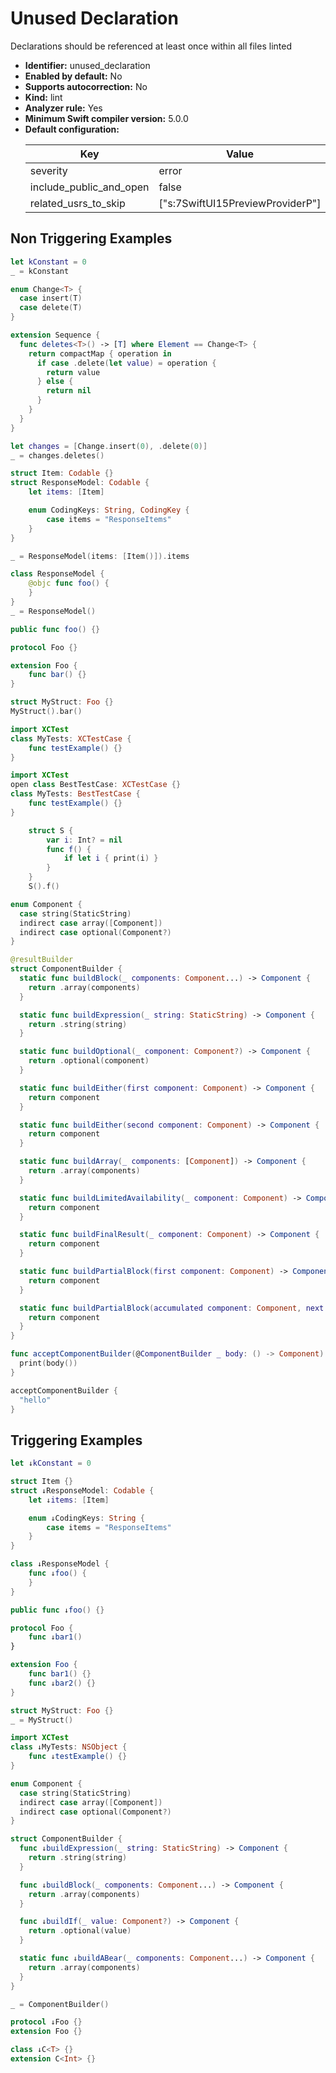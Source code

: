 # Unused Declaration

Declarations should be referenced at least once within all files linted

* **Identifier:** unused_declaration
* **Enabled by default:** No
* **Supports autocorrection:** No
* **Kind:** lint
* **Analyzer rule:** Yes
* **Minimum Swift compiler version:** 5.0.0
* **Default configuration:**
  <table>
  <thead>
  <tr><th>Key</th><th>Value</th></tr>
  </thead>
  <tbody>
  <tr>
  <td>
  severity
  </td>
  <td>
  error
  </td>
  </tr>
  <tr>
  <td>
  include_public_and_open
  </td>
  <td>
  false
  </td>
  </tr>
  <tr>
  <td>
  related_usrs_to_skip
  </td>
  <td>
  [&quot;s:7SwiftUI15PreviewProviderP&quot;]
  </td>
  </tr>
  </tbody>
  </table>

## Non Triggering Examples

```swift
let kConstant = 0
_ = kConstant
```

```swift
enum Change<T> {
  case insert(T)
  case delete(T)
}

extension Sequence {
  func deletes<T>() -> [T] where Element == Change<T> {
    return compactMap { operation in
      if case .delete(let value) = operation {
        return value
      } else {
        return nil
      }
    }
  }
}

let changes = [Change.insert(0), .delete(0)]
_ = changes.deletes()
```

```swift
struct Item: Codable {}
struct ResponseModel: Codable {
    let items: [Item]

    enum CodingKeys: String, CodingKey {
        case items = "ResponseItems"
    }
}

_ = ResponseModel(items: [Item()]).items
```

```swift
class ResponseModel {
    @objc func foo() {
    }
}
_ = ResponseModel()
```

```swift
public func foo() {}
```

```swift
protocol Foo {}

extension Foo {
    func bar() {}
}

struct MyStruct: Foo {}
MyStruct().bar()
```

```swift
import XCTest
class MyTests: XCTestCase {
    func testExample() {}
}
```

```swift
import XCTest
open class BestTestCase: XCTestCase {}
class MyTests: BestTestCase {
    func testExample() {}
}
```

```swift
    struct S {
        var i: Int? = nil
        func f() {
            if let i { print(i) }
        }
    }
    S().f()
```

```swift
enum Component {
  case string(StaticString)
  indirect case array([Component])
  indirect case optional(Component?)
}

@resultBuilder
struct ComponentBuilder {
  static func buildBlock(_ components: Component...) -> Component {
    return .array(components)
  }

  static func buildExpression(_ string: StaticString) -> Component {
    return .string(string)
  }

  static func buildOptional(_ component: Component?) -> Component {
    return .optional(component)
  }

  static func buildEither(first component: Component) -> Component {
    return component
  }

  static func buildEither(second component: Component) -> Component {
    return component
  }

  static func buildArray(_ components: [Component]) -> Component {
    return .array(components)
  }

  static func buildLimitedAvailability(_ component: Component) -> Component {
    return component
  }

  static func buildFinalResult(_ component: Component) -> Component {
    return component
  }

  static func buildPartialBlock(first component: Component) -> Component {
    return component
  }

  static func buildPartialBlock(accumulated component: Component, next: Component) -> Component {
    return component
  }
}

func acceptComponentBuilder(@ComponentBuilder _ body: () -> Component) {
  print(body())
}

acceptComponentBuilder {
  "hello"
}
```

## Triggering Examples

```swift
let ↓kConstant = 0
```

```swift
struct Item {}
struct ↓ResponseModel: Codable {
    let ↓items: [Item]

    enum ↓CodingKeys: String {
        case items = "ResponseItems"
    }
}
```

```swift
class ↓ResponseModel {
    func ↓foo() {
    }
}
```

```swift
public func ↓foo() {}
```

```swift
protocol Foo {
    func ↓bar1()
}

extension Foo {
    func bar1() {}
    func ↓bar2() {}
}

struct MyStruct: Foo {}
_ = MyStruct()
```

```swift
import XCTest
class ↓MyTests: NSObject {
    func ↓testExample() {}
}
```

```swift
enum Component {
  case string(StaticString)
  indirect case array([Component])
  indirect case optional(Component?)
}

struct ComponentBuilder {
  func ↓buildExpression(_ string: StaticString) -> Component {
    return .string(string)
  }

  func ↓buildBlock(_ components: Component...) -> Component {
    return .array(components)
  }

  func ↓buildIf(_ value: Component?) -> Component {
    return .optional(value)
  }

  static func ↓buildABear(_ components: Component...) -> Component {
    return .array(components)
  }
}

_ = ComponentBuilder()
```

```swift
protocol ↓Foo {}
extension Foo {}
```

```swift
class ↓C<T> {}
extension C<Int> {}
```